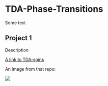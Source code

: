 # TDA-Phase-Transitions

Some text

## Project 1

Description

[A link to TDA-spins](https://github.com/gloges/TDA-Spin-Models)

An image from that repo:

![](https://github.com/gloges/TDA-Spin-Models/blob/master/XY_sub.png)
